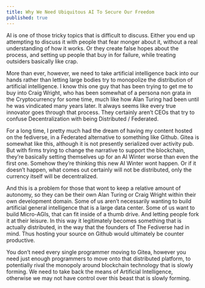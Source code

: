 ```yaml
---
title: Why We Need Ubiquitous AI To Secure Our Freedom
published: true
---
```

AI is one of those tricky topics that is difficult to discuss. Either you end up attempting to discuss it with people that fear monger about it, without a real understanding of how it works. Or they create false hopes about the process, and setting up people that buy in for failure, while treating outsiders basically like crap.

More than ever, however, we need to take artificial intelligence back into our hands rather than letting large bodies try to monopolize the distribution of artificial intelligence. I know this one guy that has been trying to get me to buy into Craig Wright, who has been somewhat of a persona non grata in the Cryptocurrency for some time, much like how Alan Turing had been until he was vindicated many years later. It always seems like every true innovator goes through that process. They certainly aren’t CEOs that try to confuse Decentralization with being Distributed / Federated.

For a long time, I pretty much had the dream of having my content hosted on the fediverse, in a Federated alternative to something like Github. Gitea is somewhat like this, although it is not presently serialized over activity pub. But with firms trying to change the narrative to support the blockchain, they’re basically setting themselves up for an AI Winter worse than even the first one. Somehow they’re thinking this new AI Winter wont happen. Or if it doesn’t happen, what comes out certainly will not be distributed, only the currency itself will be decentralized.

And this is a problem for those that wont to keep a relative amount of autonomy, so they can be their own Alan Turing or Craig Wright within their own development domain. Some of us aren’t necessarily wanting to build artificial general intelligence that is a large data center. Some of us want to build Micro-AGIs, that can fit inside of a thumb drive. And letting people fork it at their leisure. In this way it legitimately becomes something that is actually distributed, in the way that the founders of The Fediverse had in mind. Thus hosting your source on Github would ultimately be counter productive.

You don’t need every single programmer moving to Gitea, however you need just enough programmers to move onto that distributed platform, to potentially rival the monopoly around blockchain technology that is slowly forming. We need to take back the means of Artificial Intelligence, otherwise we may not have control over this beast that is slowly forming.
